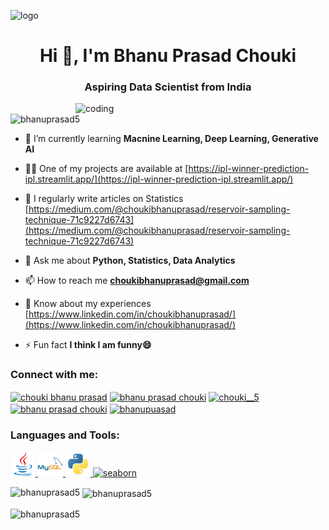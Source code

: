 ![logo](https://drive.google.com/uc?export=view&id=13dRZT2Oupp3woYwGrIlmE6mRFBQBp0wL)


<h1 align="center">Hi 👋, I'm Bhanu Prasad Chouki</h1>
<h3 align="center">Aspiring Data Scientist from India</h3>

<img align="right" alt="coding" width="400" src="https://www.google.com/url?sa=i&url=https%3A%2F%2Fgithub.com%2Frudrabarad%2FGifs&psig=AOvVaw391uZfQ2IpKv1BM0sCmQOs&ust=1722015204775000&source=images&cd=vfe&opi=89978449&ved=0CBAQjRxqFwoTCLDa0-fcwocDFQAAAAAdAAAAABAE">

<p align="left"> <img src="https://komarev.com/ghpvc/?username=bhanuprasad5&label=Profile%20views&color=0e75b6&style=flat" alt="bhanuprasad5" /> </p>

- 🌱 I’m currently learning **Macnine Learning, Deep Learning, Generative AI**

- 👨‍💻 One of my projects are available at [https://ipl-winner-prediction-ipl.streamlit.app/](https://ipl-winner-prediction-ipl.streamlit.app/)

- 📝 I regularly write articles on Statistics [https://medium.com/@choukibhanuprasad/reservoir-sampling-technique-71c9227d6743](https://medium.com/@choukibhanuprasad/reservoir-sampling-technique-71c9227d6743)

- 💬 Ask me about **Python, Statistics, Data Analytics**

- 📫 How to reach me **choukibhanuprasad@gmail.com**

- 📄 Know about my experiences [https://www.linkedin.com/in/choukibhanuprasad/](https://www.linkedin.com/in/choukibhanuprasad/)

- ⚡ Fun fact **I think I am funny😄**

<h3 align="left">Connect with me:</h3>
<p align="left">
<a href="https://linkedin.com/in/chouki bhanu prasad" target="blank"><img align="center" src="https://raw.githubusercontent.com/rahuldkjain/github-profile-readme-generator/master/src/images/icons/Social/linked-in-alt.svg" alt="chouki bhanu prasad" height="30" width="40" /></a>
<a href="https://kaggle.com/bhanu prasad chouki" target="blank"><img align="center" src="https://raw.githubusercontent.com/rahuldkjain/github-profile-readme-generator/master/src/images/icons/Social/kaggle.svg" alt="bhanu prasad chouki" height="30" width="40" /></a>
<a href="https://instagram.com/chouki__5" target="blank"><img align="center" src="https://raw.githubusercontent.com/rahuldkjain/github-profile-readme-generator/master/src/images/icons/Social/instagram.svg" alt="chouki__5" height="30" width="40" /></a>
<a href="https://medium.com/bhanu prasad chouki" target="blank"><img align="center" src="https://raw.githubusercontent.com/rahuldkjain/github-profile-readme-generator/master/src/images/icons/Social/medium.svg" alt="bhanu prasad chouki" height="30" width="40" /></a>
<a href="https://www.leetcode.com/bhanupuasad" target="blank"><img align="center" src="https://raw.githubusercontent.com/rahuldkjain/github-profile-readme-generator/master/src/images/icons/Social/leet-code.svg" alt="bhanupuasad" height="30" width="40" /></a>
</p>

<h3 align="left">Languages and Tools:</h3>
<p align="left"> <a href="https://www.java.com" target="_blank" rel="noreferrer"> <img src="https://raw.githubusercontent.com/devicons/devicon/master/icons/java/java-original.svg" alt="java" width="40" height="40"/> </a> <a href="https://www.mysql.com/" target="_blank" rel="noreferrer"> <img src="https://raw.githubusercontent.com/devicons/devicon/master/icons/mysql/mysql-original-wordmark.svg" alt="mysql" width="40" height="40"/> </a> <a href="https://www.python.org" target="_blank" rel="noreferrer"> <img src="https://raw.githubusercontent.com/devicons/devicon/master/icons/python/python-original.svg" alt="python" width="40" height="40"/> </a> <a href="https://seaborn.pydata.org/" target="_blank" rel="noreferrer"> <img src="https://seaborn.pydata.org/_images/logo-mark-lightbg.svg" alt="seaborn" width="40" height="40"/> </a> </p>

<p><img align="left" src="https://github-readme-stats.vercel.app/api/top-langs?username=bhanuprasad5&show_icons=true&locale=en&layout=compact" alt="bhanuprasad5" /></p>

<p>&nbsp;<img align="center" src="https://github-readme-stats.vercel.app/api?username=bhanuprasad5&show_icons=true&locale=en" alt="bhanuprasad5" /></p>

<p><img align="center" src="https://github-readme-streak-stats.herokuapp.com/?user=bhanuprasad5&" alt="bhanuprasad5" /></p>
